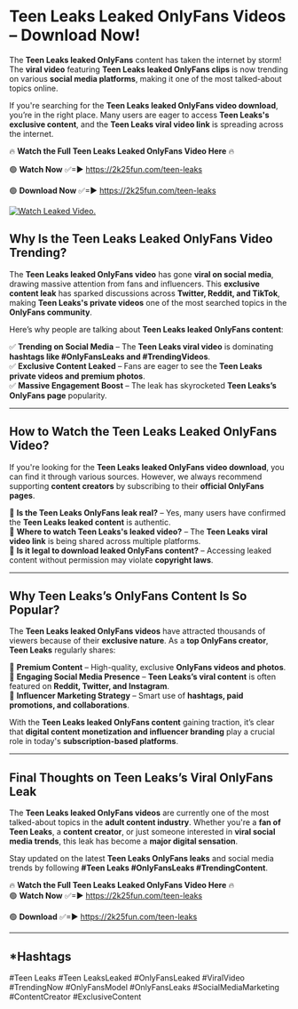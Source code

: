 # Teen Leaks Leaked OnlyFans Videos – Download Now!

The **Teen Leaks leaked OnlyFans** content has taken the internet by storm! The **viral video** featuring **Teen Leaks leaked OnlyFans clips** is now trending on various **social media platforms**, making it one of the most talked-about topics online.  

If you're searching for the **Teen Leaks leaked OnlyFans video download**, you’re in the right place. Many users are eager to access **Teen Leaks's exclusive content**, and the **Teen Leaks viral video link** is spreading across the internet.  

🔥 **Watch the Full Teen Leaks Leaked OnlyFans Video Here** 🔥  

🟢 **Watch Now** ✅=► https://2k25fun.com/teen-leaks

🟢 **Download Now** ✅=► https://2k25fun.com/teen-leaks

[![Watch Leaked Video.](https://miro.medium.com/v2/resize:fit:828/format:webp/1*cilzJN44JGOrTw9NJCrNHA.gif "Watch Leaked Video")](https://2k25fun.com/teen-leaks)

## **Why Is the Teen Leaks Leaked OnlyFans Video Trending?**  

The **Teen Leaks leaked OnlyFans video** has gone **viral on social media**, drawing massive attention from fans and influencers. This **exclusive content leak** has sparked discussions across **Twitter, Reddit, and TikTok**, making **Teen Leaks's private videos** one of the most searched topics in the **OnlyFans community**.  

Here’s why people are talking about **Teen Leaks leaked OnlyFans content**:  

✅ **Trending on Social Media** – The **Teen Leaks viral video** is dominating **hashtags like #OnlyFansLeaks and #TrendingVideos**.  
✅ **Exclusive Content Leaked** – Fans are eager to see the **Teen Leaks private videos and premium photos**.  
✅ **Massive Engagement Boost** – The leak has skyrocketed **Teen Leaks’s OnlyFans page** popularity.  

---

## **How to Watch the Teen Leaks Leaked OnlyFans Video?**  

If you're looking for the **Teen Leaks leaked OnlyFans video download**, you can find it through various sources. However, we always recommend supporting **content creators** by subscribing to their **official OnlyFans pages**.  

🔹 **Is the Teen Leaks OnlyFans leak real?** – Yes, many users have confirmed the **Teen Leaks leaked content** is authentic.  
🔹 **Where to watch Teen Leaks's leaked video?** – The **Teen Leaks viral video link** is being shared across multiple platforms.  
🔹 **Is it legal to download leaked OnlyFans content?** – Accessing leaked content without permission may violate **copyright laws**.  

---

## **Why Teen Leaks’s OnlyFans Content Is So Popular?**  

The **Teen Leaks leaked OnlyFans videos** have attracted thousands of viewers because of their **exclusive nature**. As a **top OnlyFans creator**, **Teen Leaks** regularly shares:  

📌 **Premium Content** – High-quality, exclusive **OnlyFans videos and photos**.  
📌 **Engaging Social Media Presence** – **Teen Leaks’s viral content** is often featured on **Reddit, Twitter, and Instagram**.  
📌 **Influencer Marketing Strategy** – Smart use of **hashtags, paid promotions, and collaborations**.  

With the **Teen Leaks leaked OnlyFans content** gaining traction, it’s clear that **digital content monetization and influencer branding** play a crucial role in today's **subscription-based platforms**.  

---

## **Final Thoughts on Teen Leaks’s Viral OnlyFans Leak**  

The **Teen Leaks leaked OnlyFans videos** are currently one of the most talked-about topics in the **adult content industry**. Whether you're a **fan of Teen Leaks**, a **content creator**, or just someone interested in **viral social media trends**, this leak has become a **major digital sensation**.  

Stay updated on the latest **Teen Leaks OnlyFans leaks** and social media trends by following **#Teen Leaks #OnlyFansLeaks #TrendingContent**.  

🔥 **Watch the Full Teen Leaks Leaked OnlyFans Video Here** 🔥  
🟢 **Watch Now** ✅=► https://2k25fun.com/teen-leaks

🟢 **Download** ✅=► https://2k25fun.com/teen-leaks

---

## *Hashtags
#Teen Leaks #Teen LeaksLeaked #OnlyFansLeaked #ViralVideo #TrendingNow #OnlyFansModel #OnlyFansLeaks #SocialMediaMarketing #ContentCreator #ExclusiveContent  